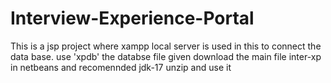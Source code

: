 # Interview-Experience-Portal
This is a jsp project where xampp local server is used in this to connect the data base.
use 'xpdb' the databse file given
download the main file inter-xp in netbeans and recomennded jdk-17 
unzip and use it
